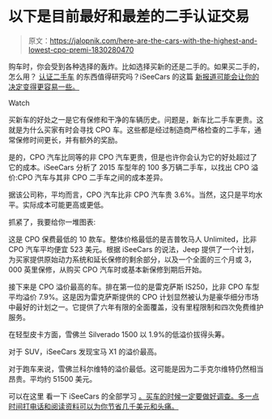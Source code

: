 # 以下是目前最好和最差的二手认证交易

> 原文：<https://jalopnik.com/here-are-the-cars-with-the-highest-and-lowest-cpo-premi-1830280470>

购车时，你会受到各种选择的轰炸。比如选择买新的还是二手的。如果买二手的，怎么用？ [认证二手车](https://jalopnik.com/what-is-a-certified-pre-owned-car-1595837186) 的东西值得研究吗？iSeeCars 的这篇 [新报道可能会让你的决定变得更容易一些。](https://www.iseecars.com/cars-with-lowest-cpo-premiums-study) 

Watch

买新车的好处之一是它有保修和干净的车辆历史。问题是，新车比二手车更贵。这就是为什么买家有时会寻找 CPO 车。这些都是经过制造商严格检查的二手车，通常保修时间更长，并有额外的奖励。

是的，CPO 汽车比同等的非 CPO 汽车更贵，但是也许你会认为它的好处超过了它的成本。iSeeCars 分析了 2015 车型年的 100 多万辆二手车，以找出 CPO 溢价:CPO 汽车与其非 CPO 二手车之间的成本差异。

据该公司称，平均而言，CPO 汽车比非 CPO 汽车贵 3.6%。当然，这只是平均水平。实际成本可能更高或更低。

抓紧了，我要给你一堆图表:

这是 CPO 保费最低的 10 款车。整体价格最低的是吉普牧马人 Unlimited，比非 CPO 汽车平均便宜 523 美元。根据 iSeeCars 的说法，Jeep 提供了一个计划，为买家提供原始动力系统和延长保修的剩余部分，以及一个全面的三个月或 3，000 英里保修，从购买 CPO 汽车时或基本新保修到期后开始。

接下来是 CPO 溢价最高的车。排在第一位的是雷克萨斯 IS250，比非 CPO 车型平均溢价 7.9%。这是因为雷克萨斯提供的 CPO 计划显然被认为是豪华细分市场中最好的计划之一。它提供了六年有限的全面覆盖，没有里程限制和四次免费维护服务。

在轻型皮卡方面，雪佛兰 Silverado 1500 以 1.9%的低溢价拔得头筹。

对于 SUV，iSeeCars 发现宝马 X1 的溢价最高。

对于跑车来说，雪佛兰科尔维特的溢价最低。这可能是因为二手克尔维特仍然相当昂贵。平均约 51500 美元。

可以在这里 看一下 iSeeCars 的全部学习 [。买车的时候一定要做好调查。多一点时间打电话和阅读资料可以为你节省几千美元和头痛。](https://www.iseecars.com/cars-with-lowest-cpo-premiums-study)